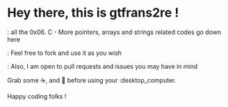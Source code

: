 # Hey there, this is gtfrans2re ! 

: all the 0x06. C - More pointers, arrays and strings related codes go down here

: Feel free to fork and use it as you wish

: Also, I am open to pull requests and issues you may have in mind

Grab some :coffee:, and :pizza: before using your  :desktop_computer.

Happy coding folks !
